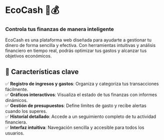 # EcoCash 🏦💰  
### Controla tus finanzas de manera inteligente

EcoCash es una plataforma web diseñada para ayudarte a gestionar tu dinero de forma sencilla y efectiva. Con herramientas intuitivas y análisis financiero en tiempo real, podrás optimizar tus gastos y alcanzar tus objetivos económicos.

## 🌟 Características clave

✅ **Registro de ingresos y gastos**: Organiza y categoriza tus transacciones fácilmente.  
✅ **Gráficos interactivos**: Visualiza el estado de tus finanzas con informes dinámicos.  
✅ **Gestión de presupuestos**: Define límites de gasto y recibe alertas cuando los superes.  
✅ **Historial detallado**: Accede a un seguimiento completo de tu actividad financiera.  
✅ **Interfaz intuitiva**: Navegación sencilla y accesible para todos los usuarios.  

